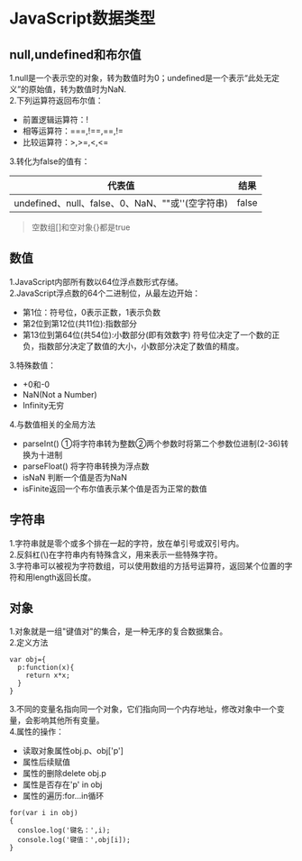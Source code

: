 # JavaScript数据类型
## null,undefined和布尔值
1.null是一个表示空的对象，转为数值时为0；undefined是一个表示“此处无定义”的原始值，转为数值时为NaN.  
2.下列运算符返回布尔值：
- 前置逻辑运算符：!
- 相等运算符：===,!==,==,!=
- 比较运算符：>,>=,<,<=  

3.转化为false的值有：  

| 代表值 | 结果 |
| :---: | :---: |
| undefined、null、false、0、NaN、""或''(空字符串) | false | 
> 空数组[]和空对象{}都是true
## 数值
1.JavaScript内部所有数以64位浮点数形式存储。  
2.JavaScript浮点数的64个二进制位，从最左边开始：  
- 第1位：符号位，0表示正数，1表示负数
- 第2位到第12位(共11位):指数部分  
- 第13位到第64位(共54位):小数部分(即有效数字)
符号位决定了一个数的正负，指数部分决定了数值的大小，小数部分决定了数值的精度。

3.特殊数值：  
- +0和-0  
- NaN(Not a Number)
- Infinity无穷  

4.与数值相关的全局方法  
- parseInt() ①将字符串转为整数②两个参数时将第二个参数位进制(2-36)转换为十进制
- parseFloat() 将字符串转换为浮点数
- isNaN 判断一个值是否为NaN
- isFinite返回一个布尔值表示某个值是否为正常的数值
## 字符串
1.字符串就是零个或多个排在一起的字符，放在单引号或双引号内。  
2.反斜杠(\\)在字符串内有特殊含义，用来表示一些特殊字符。  
3.字符串可以被视为字符数组，可以使用数组的方括号运算符，返回某个位置的字符和用length返回长度。  
## 对象
1.对象就是一组"键值对"的集合，是一种无序的复合数据集合。  
2.定义方法
```
var obj={
  p:function(x){
    return x*x;
  }
}
```
3.不同的变量名指向同一个对象，它们指向同一个内存地址，修改对象中一个变量，会影响其他所有变量。  
4.属性的操作：  
- 读取对象属性obj.p、obj['p']
- 属性后续赋值
- 属性的删除delete obj.p
- 属性是否存在'p' in obj
- 属性的遍历:for...in循环
```
for(var i in obj)
{
  consloe.log('键名：',i);
  console.log('键值：',obj[i]);
}
```
